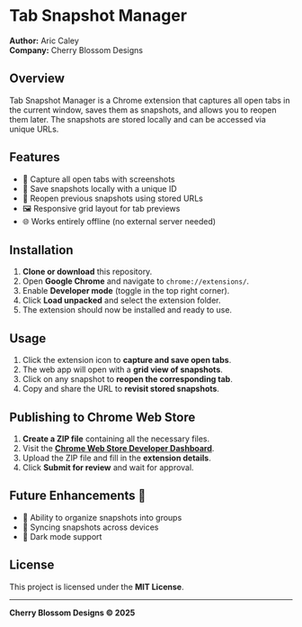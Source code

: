 # Tab Snapshot Manager

**Author:** Aric Caley  
**Company:** Cherry Blossom Designs  

## Overview
Tab Snapshot Manager is a Chrome extension that captures all open tabs in the current window, saves them as snapshots, and allows you to reopen them later. The snapshots are stored locally and can be accessed via unique URLs.

## Features
- 📸 Capture all open tabs with screenshots
- 💾 Save snapshots locally with a unique ID
- 🔄 Reopen previous snapshots using stored URLs
- 🖼️ Responsive grid layout for tab previews
- 🌐 Works entirely offline (no external server needed)

## Installation
1. **Clone or download** this repository.
2. Open **Google Chrome** and navigate to `chrome://extensions/`.
3. Enable **Developer mode** (toggle in the top right corner).
4. Click **Load unpacked** and select the extension folder.
5. The extension should now be installed and ready to use.

## Usage
1. Click the extension icon to **capture and save open tabs**.
2. The web app will open with a **grid view of snapshots**.
3. Click on any snapshot to **reopen the corresponding tab**.
4. Copy and share the URL to **revisit stored snapshots**.

## Publishing to Chrome Web Store
1. **Create a ZIP file** containing all the necessary files.
2. Visit the [**Chrome Web Store Developer Dashboard**](https://chrome.google.com/webstore/devconsole/).
3. Upload the ZIP file and fill in the **extension details**.
4. Click **Submit for review** and wait for approval.

## Future Enhancements 🚀
- 📂 Ability to organize snapshots into groups
- 🔄 Syncing snapshots across devices
- 🌙 Dark mode support

## License
This project is licensed under the **MIT License**.

---
**Cherry Blossom Designs © 2025**
